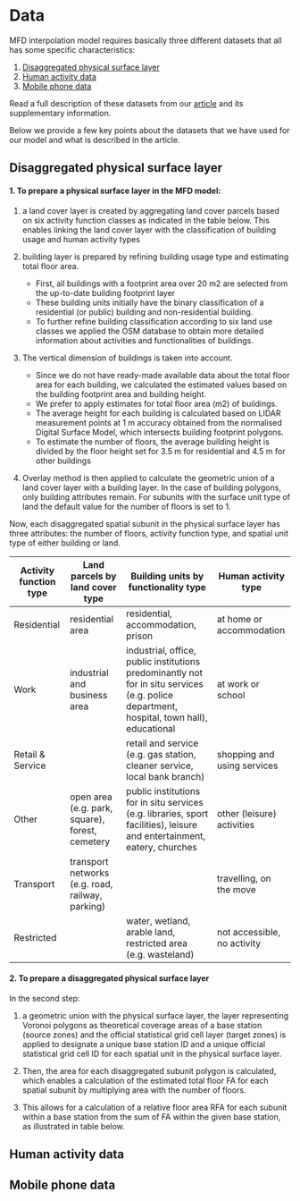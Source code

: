 # Data

MFD interpolation model requires basically three different datasets that all has some specific characteristics:

 1. [Disaggregated physical surface layer](#disaggregated-physical-surface-layer)
 2. [Human activity data](#human-activity-data)
 3. [Mobile phone data](#mobile-phone-data)
 
Read a full description of these datasets from our [article](../README.md#scientific-article) and its supplementary information. 

Below we provide a few key points about the datasets that we have used
for our model and what is described in the article.  
 
## Disaggregated physical surface layer

#### 1. To prepare a physical surface layer in the MFD model:
 
 1. a land cover layer is created by aggregating land cover parcels based on six activity function classes as indicated in the table below. 
   This enables linking the land cover layer with the classification of building usage and human activity types
 
 2. building layer is prepared by refining building usage type and estimating total floor area. 
    
    - First, all buildings with a footprint area over 20 m2 are selected from the up-to-date building footprint layer 
    - These building units initially have the binary classification of a residential (or public) building and non-residential building. 
    - To further refine building classification according to six land use classes we applied the OSM database to obtain more detailed information 
    about activities and functionalities of buildings.
    
 3. The vertical dimension of buildings is taken into account. 
    
    - Since we do not have ready-made available data about the total floor area for each building, we calculated the estimated values based on the 
    building footprint area and building height.
    - We prefer to apply estimates for total floor area (m2) of buildings.
    - The average height for each building is calculated based on LIDAR measurement points at 1 m accuracy 
    obtained from the normalised Digital Surface Model, which intersects building footprint polygons.
    - To estimate the number of floors, the average building height is divided by the floor height set for 3.5 m for residential and 
    4.5 m for other buildings
 
 4. Overlay method is then applied to calculate the geometric union of a land cover layer with a building layer. In the case of building polygons, only building attributes remain. 
 For subunits with the surface unit type of land the default value for the number of floors is set to 1. 
 
Now, each disaggregated spatial subunit in the physical surface layer has three attributes: the number of floors, activity function type, and spatial unit type of either building or land.
   
| Activity function type | Land parcels by land cover type | Building units by functionality type | Human activity type |
|------------------------|---------------------------------|--------------------------------------|---------------------|
| Residential | residential area | residential, accommodation, prison | at home or accommodation |
| Work	| industrial and business area | industrial, office, public institutions predominantly not for in situ services (e.g. police department, hospital, town hall), educational | at work or school |
| Retail & Service | | retail and service (e.g. gas station, cleaner service, local bank branch) | shopping and using services |
| Other | open area (e.g. park, square), forest, cemetery |	public institutions for in situ services (e.g. libraries, sport facilities), leisure and entertainment, eatery, churches | other (leisure) activities |
| Transport |	transport networks (e.g. road, railway, parking) | | travelling, on the move |
| Restricted | | water, wetland, arable land, restricted area (e.g. wasteland) | not accessible, no activity |

   
#### 2. To prepare a disaggregated physical surface layer

In the second step: 

 1. a geometric union with the physical surface layer, the layer representing Voronoi polygons as theoretical coverage areas of a base station (source zones) 
 and the official statistical grid cell layer (target zones) is applied to designate a unique base station ID and a unique official statistical grid cell 
 ID for each spatial unit in the physical surface layer.
 
 2. Then, the area for each disaggregated subunit polygon is calculated, which enables a calculation of the estimated total floor FA for each spatial subunit 
 by multiplying area with the number of floors. 
 
 3. This allows for a calculation of a relative floor area RFA for each subunit within a base station from the sum of FA within the given base station, 
 as illustrated in table below.

## Human activity data

## Mobile phone data
